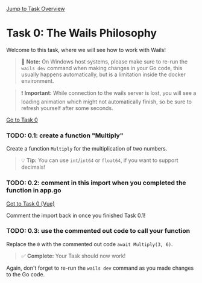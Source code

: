 [Jump to Task Overview](../../../../README.md)

# Task 0: The Wails Philosophy

Welcome to this task, where we will see how to work with Wails!

> 📝 **Note:** On Windows host systems, please make sure to re-run the `wails dev` command when making changes in your Go code, this usually happens automatically, but is a limitation inside the docker environment.

> ❗ **Important:** While connection to the wails server is lost, you will see a loading animation which might not automatically finish, so be sure to refresh yourself after some seconds.


[Go to Task 0](../../../../backend/app.go)

### TODO: 0.1: create a function "Multiply"

Create a function `Multiply` for the multiplication of two numbers. 

> 💡 **Tip:** You can use `int`/`int64` or `float64`, if you want to support decimals!

### TODO: 0.2: comment in this import when you completed the function in app.go

[Got to Task 0 (Vue)](Task0.vue)

Comment the import back in once you finished Task 0.1!

### TODO: 0.3: use the commented out code to call your function

Replace the `0` with the commented out code `await Multiply(3, 6)`.


> ✅ **Complete:** Your Task should now work!
  
Again, don't forget to re-run the `wails dev` command as you made changes to the Go code.